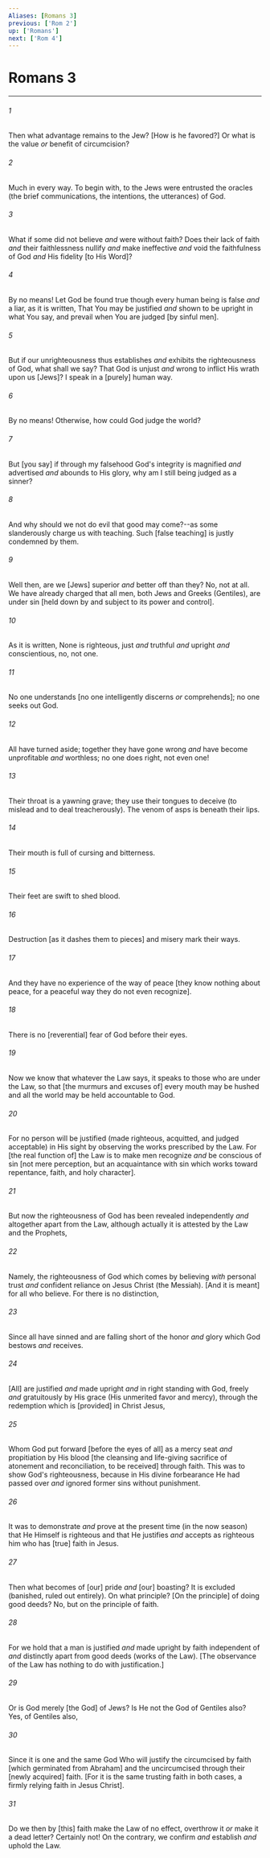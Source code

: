 ```yaml
---
Aliases: [Romans 3]
previous: ['Rom 2']
up: ['Romans']
next: ['Rom 4']
---
```

# Romans 3

***














###### 1 






Then what advantage remains to the Jew? [How is he favored?] Or what is the value _or_ benefit of circumcision? 













###### 2 






Much in every way. To begin with, to the Jews were entrusted the oracles (the brief communications, the intentions, the utterances) of God. 













###### 3 






What if some did not believe _and_ were without faith? Does their lack of faith _and_ their faithlessness nullify _and_ make ineffective _and_ void the faithfulness of God _and_ His fidelity [to His Word]? 













###### 4 






By no means! Let God be found true though every human being is false _and_ a liar, as it is written, That You may be justified _and_ shown to be upright in what You say, and prevail when You are judged [by sinful men]. 













###### 5 






But if our unrighteousness thus establishes _and_ exhibits the righteousness of God, what shall we say? That God is unjust _and_ wrong to inflict His wrath upon us [Jews]? I speak in a [purely] human way. 













###### 6 






By no means! Otherwise, how could God judge the world? 













###### 7 






But [you say] if through my falsehood God's integrity is magnified _and_ advertised _and_ abounds to His glory, why am I still being judged as a sinner? 













###### 8 






And why should we not do evil that good may come?--as some slanderously charge us with teaching. Such [false teaching] is justly condemned by them. 













###### 9 






Well then, are we [Jews] superior _and_ better off than they? No, not at all. We have already charged that all men, both Jews and Greeks (Gentiles), are under sin [held down by and subject to its power and control]. 













###### 10 






As it is written, None is righteous, just _and_ truthful _and_ upright _and_ conscientious, no, not one. 













###### 11 






No one understands [no one intelligently discerns _or_ comprehends]; no one seeks out God. 













###### 12 






All have turned aside; together they have gone wrong _and_ have become unprofitable _and_ worthless; no one does right, not even one! 













###### 13 






Their throat is a yawning grave; they use their tongues to deceive (to mislead and to deal treacherously). The venom of asps is beneath their lips. 













###### 14 






Their mouth is full of cursing and bitterness. 













###### 15 






Their feet are swift to shed blood. 













###### 16 






Destruction [as it dashes them to pieces] and misery mark their ways. 













###### 17 






And they have no experience of the way of peace [they know nothing about peace, for a peaceful way they do not even recognize]. 













###### 18 






There is no [reverential] fear of God before their eyes. 













###### 19 






Now we know that whatever the Law says, it speaks to those who are under the Law, so that [the murmurs and excuses of] every mouth may be hushed and all the world may be held accountable to God. 













###### 20 






For no person will be justified (made righteous, acquitted, and judged acceptable) in His sight by observing the works prescribed by the Law. For [the real function of] the Law is to make men recognize _and_ be conscious of sin [not mere perception, but an acquaintance with sin which works toward repentance, faith, and holy character]. 













###### 21 






But now the righteousness of God has been revealed independently _and_ altogether apart from the Law, although actually it is attested by the Law and the Prophets, 













###### 22 






Namely, the righteousness of God which comes by believing _with_ personal trust _and_ confident reliance on Jesus Christ (the Messiah). [And it is meant] for all who believe. For there is no distinction, 













###### 23 






Since all have sinned and are falling short of the honor _and_ glory which God bestows _and_ receives. 













###### 24 






[All] are justified _and_ made upright _and_ in right standing with God, freely _and_ gratuitously by His grace (His unmerited favor and mercy), through the redemption which is [provided] in Christ Jesus, 













###### 25 






Whom God put forward [before the eyes of all] as a mercy seat _and_ propitiation by His blood [the cleansing and life-giving sacrifice of atonement and reconciliation, to be received] through faith. This was to show God's righteousness, because in His divine forbearance He had passed over _and_ ignored former sins without punishment. 













###### 26 






It was to demonstrate _and_ prove at the present time (in the now season) that He Himself is righteous and that He justifies _and_ accepts as righteous him who has [true] faith in Jesus. 













###### 27 






Then what becomes of [our] pride _and_ [our] boasting? It is excluded (banished, ruled out entirely). On what principle? [On the principle] of doing good deeds? No, but on the principle of faith. 













###### 28 






For we hold that a man is justified _and_ made upright by faith independent of _and_ distinctly apart from good deeds (works of the Law). [The observance of the Law has nothing to do with justification.] 













###### 29 






Or is God merely [the God] of Jews? Is He not the God of Gentiles also? Yes, of Gentiles also, 













###### 30 






Since it is one and the same God Who will justify the circumcised by faith [which germinated from Abraham] and the uncircumcised through their [newly acquired] faith. [For it is the same trusting faith in both cases, a firmly relying faith in Jesus Christ]. 













###### 31 






Do we then by [this] faith make the Law of no effect, overthrow it _or_ make it a dead letter? Certainly not! On the contrary, we confirm _and_ establish _and_ uphold the Law.
